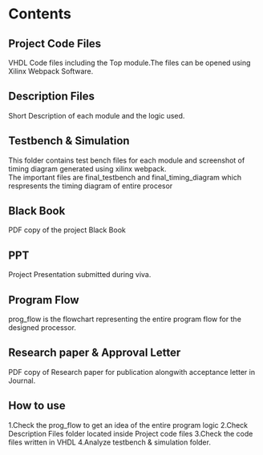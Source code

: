 # Contents
## Project Code Files
VHDL Code files including the Top module.The files can be opened using Xilinx Webpack Software.<br/>
## Description Files
Short Description of each module and the logic used.

## Testbench & Simulation
This folder contains test bench files for each module and screenshot of timing diagram generated using xilinx webpack.<br/>
The important files are final_testbench and final_timing_diagram which respresents the timing diagram of entire procesor

## Black Book
PDF copy of the project Black Book

## PPT
Project Presentation submitted during viva.
 
## Program Flow
prog_flow is the flowchart representing the entire program flow for the designed processor.

## Research paper & Approval Letter
PDF copy of Research paper for publication alongwith acceptance letter in Journal.

## How to use 
1.Check the prog_flow to get an idea of the entire program logic
2.Check Description Files folder located inside Project code files
3.Check the code files written in VHDL
4.Analyze testbench & simulation folder.
 